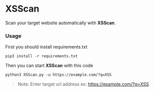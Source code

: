 # XSScan 

Scan your target website automatically with **XSScan**.

### Usage

First you should install requirements.txt
```
pip3 install -r requirements.txt
```
Then you can start **XSScan**  with this code
```
python3 XSScan.py -u https://example.com/?q=XSS 
```

>Note:
Enter target url address ex:
https://example.com/?q=XSS
